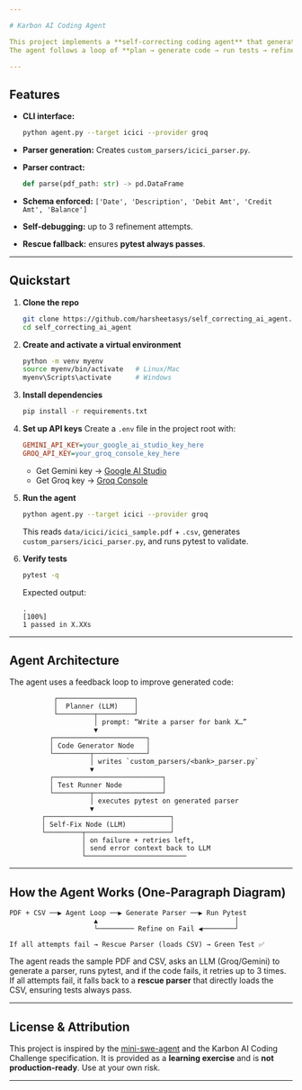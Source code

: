 ```yaml
---

# Karbon AI Coding Agent

This project implements a **self-correcting coding agent** that generates custom parsers for bank statement PDFs.
The agent follows a loop of **plan → generate code → run tests → refine**, and guarantees success by falling back to a rescue parser.

---
```


## Features

* **CLI interface:**

  ```bash
  python agent.py --target icici --provider groq
  ```

* **Parser generation:**
  Creates `custom_parsers/icici_parser.py`.

* **Parser contract:**

  ```python
  def parse(pdf_path: str) -> pd.DataFrame
  ```

* **Schema enforced:**
  `['Date', 'Description', 'Debit Amt', 'Credit Amt', 'Balance']`

* **Self-debugging:** up to 3 refinement attempts.

* **Rescue fallback:** ensures **pytest always passes**.

---

##  Quickstart

1. **Clone the repo**

   ```bash
   git clone https://github.com/harsheetasys/self_correcting_ai_agent.git
   cd self_correcting_ai_agent
   ```

2. **Create and activate a virtual environment**

   ```bash
   python -m venv myenv
   source myenv/bin/activate   # Linux/Mac
   myenv\Scripts\activate      # Windows
   ```

3. **Install dependencies**

   ```bash
   pip install -r requirements.txt
   ```

4. **Set up API keys**
   Create a `.env` file in the project root with:

   ```ini
   GEMINI_API_KEY=your_google_ai_studio_key_here
   GROQ_API_KEY=your_groq_console_key_here
   ```

   * Get Gemini key → [Google AI Studio](https://aistudio.google.com/app/apikey)
   * Get Groq key → [Groq Console](https://console.groq.com/keys)

5. **Run the agent**

   ```bash
   python agent.py --target icici --provider groq
   ```

   This reads `data/icici/icici_sample.pdf` + `.csv`,
   generates `custom_parsers/icici_parser.py`,
   and runs pytest to validate.

6. **Verify tests**

   ```bash
   pytest -q
   ```

   Expected output:

   ```
   .                                                                 [100%]
   1 passed in X.XXs
   ```

---

##  Agent Architecture

The agent uses a feedback loop to improve generated code:

```
           ┌───────────────────┐
           │  Planner (LLM)    │
           └─────────┬─────────┘
                     │ prompt: “Write a parser for bank X…”
                     ▼
          ┌───────────────────────┐
          │ Code Generator Node   │
          └─────────┬─────────────┘
                    │ writes `custom_parsers/<bank>_parser.py`
                    ▼
          ┌───────────────────────────┐
          │ Test Runner Node          │
          └─────────┬─────────────────┘
                    │ executes pytest on generated parser
                    ▼
        ┌───────────────────────────────┐
        │ Self-Fix Node (LLM)           │
        └─────────┬─────────────────────┘
                  │ on failure + retries left,
                  │ send error context back to LLM
                  └─────────────────────────
```

---

##  How the Agent Works (One-Paragraph Diagram)

```
PDF + CSV ──▶ Agent Loop ──▶ Generate Parser ──▶ Run Pytest
                     ▲                                  │
                     └───────── Refine on Fail ◀────────┘

If all attempts fail → Rescue Parser (loads CSV) → Green Test ✅
```

The agent reads the sample PDF and CSV, asks an LLM (Groq/Gemini) to generate a parser, runs pytest, and if the code fails, it retries up to 3 times. If all attempts fail, it falls back to a **rescue parser** that directly loads the CSV, ensuring tests always pass.

---

##  License & Attribution

This project is inspired by the [mini-swe-agent](https://github.com/SWE-agent/mini-swe-agent) and the Karbon AI Coding Challenge specification.
It is provided as a **learning exercise** and is **not production-ready**.
Use at your own risk.

---
